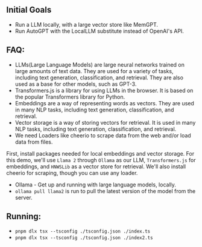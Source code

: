 ## Initial Goals
- Run a LLM locally, with a large vector store like MemGPT.
- Run AutoGPT with the LocalLLM substitute instead of OpenAI's API.

## FAQ:

- LLMs(Large Language Models) are large neural networks trained on large amounts of text data. They are used for a variety of tasks, including text generation, classification, and retrieval. They are also used as a base for other models, such as GPT-3.
- Transformers.js is a library for using LLMs in the browser. It is based on the popular Transformers library for Python.
- Embeddings are a way of representing words as vectors. They are used in many NLP tasks, including text generation, classification, and retrieval.
- Vector storage is a way of storing vectors for retrieval. It is used in many NLP tasks, including text generation, classification, and retrieval.
- We need Loaders like cheerio to scrape data from the web and/or load data from files.

First, install packages needed for local embeddings and vector storage. For this demo, we'll use `Llama 2` through `Ollama` as our LLM, `Transformers.js` for embeddings, and `HNWSLib` as a vector store for retrieval. We'll also install cheerio for scraping, though you can use any loader.

- Ollama - Get up and running with large language models, locally.
- `ollama pull llama2` is run to pull the latest version of the model from the server.

## Running:

- `pnpm dlx tsx --tsconfig ./tsconfig.json ./index.ts`
- `pnpm dlx tsx --tsconfig ./tsconfig.json ./index2.ts`